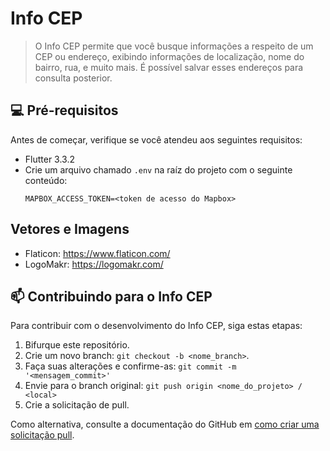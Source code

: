 # Info CEP

> O Info CEP permite que você busque informações a respeito de um CEP ou endereço, exibindo informações de localização, nome do bairro, rua, e muito mais. É possível salvar esses endereços para consulta posterior.

## 💻 Pré-requisitos

Antes de começar, verifique se você atendeu aos seguintes requisitos:
* Flutter 3.3.2
* Crie um arquivo chamado `.env` na raíz do projeto com o seguinte conteúdo:
    ```dotenv
    MAPBOX_ACCESS_TOKEN=<token de acesso do Mapbox>
    ```

## Vetores e Imagens
* Flaticon: https://www.flaticon.com/
* LogoMakr: https://logomakr.com/

## 📫 Contribuindo para o Info CEP
Para contribuir com o desenvolvimento do Info CEP, siga estas etapas:

1. Bifurque este repositório.
2. Crie um novo branch: `git checkout -b <nome_branch>`.
3. Faça suas alterações e confirme-as: `git commit -m '<mensagem_commit>'`
4. Envie para o branch original: `git push origin <nome_do_projeto> / <local>`
5. Crie a solicitação de pull.

Como alternativa, consulte a documentação do GitHub em [como criar uma solicitação pull](https://help.github.com/en/github/collaborating-with-issues-and-pull-requests/creating-a-pull-request).
